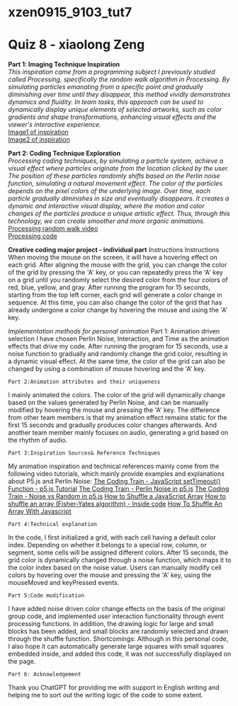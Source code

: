# xzen0915_9103_tut7

# Quiz 8  - xiaolong Zeng 

__Part 1: Imaging Technique Inspiration__  
_This inspiration came from a programming subject I previously studied called Processing, specifically the random walk algorithm in Processing. By simulating particles emanating from a specific point and gradually diminishing over time until they disappear, this method vividly demonstrates dynamics and fluidity. In team tasks, this approach can be used to dynamically display unique elements of selected artworks, such as color gradients and shape transformations, enhancing visual effects and the viewer's interactive experience._  
[Image1 of inspiration](https://drive.google.com/file/d/1rhdvu0CvBV7rZLc7IyK-ad1CftzxQo2y/view?usp=sharing)  
[Image2 of inspiration](https://drive.google.com/file/d/15ij9szWoAeJG3uZzmmr02133vzfigHDz/view?usp=drive_link)  


__Part 2: Coding Technique Exploration__  
_Processing coding techniques, by simulating a particle system, achieve a visual effect where particles originate from the location clicked by the user. The position of these particles randomly shifts based on the Perlin noise function, simulating a natural movement effect. The color of the particles depends on the pixel colors of the underlying image. Over time, each particle gradually diminishes in size and eventually disappears. It creates a dynamic and interactive visual display, where the motion and color changes of the particles produce a unique artistic effect. Thus, through this technology, we can create smoother and more organic animations._  
[Processing random walk video](https://drive.google.com/file/d/1Dv_sh6xrAtyK3PxZx5uQoi06MOJzTBoH/view?usp=drive_link)  
[Processing code](https://docs.google.com/document/d/1abC0IwF7RyGRdAw8yMCuxAWi4z2M8Ka9/edit?usp=drive_link&ouid=106754159669391581950&rtpof=true&sd=true)





__Creative coding major project - individual part__
_Instructions_
Instructions
When moving the mouse on the screen, it will have a hovering effect on each grid. After aligning the mouse with the grid, you can change the color of the grid by pressing the 'A' key, or you can repeatedly press the 'A' key on a grid until you randomly select the desired color from the four colors of red, blue, yellow, and gray. After running the program for 15 seconds, starting from the top left corner, each grid will generate a color change in sequence. At this time, you can also change the color of the grid that has already undergone a color change by hovering the mouse and using the 'A' key.

_Implementation methods for personal animation_
    Part 1: Animation driven selection
I have chosen Perlin Noise, Interaction, and Time as the animation effects that drive my code. After running the program for 15 seconds, use a noise function to gradually and randomly change the grid color, resulting in a dynamic visual effect. At the same time, the color of the grid can also be changed by using a combination of mouse hovering and the 'A' key.


    Part 2:Animation attributes and their uniqueness
I mainly animated the colors. The color of the grid will dynamically change based on the values generated by Perlin Noise, and can be manually modified by hovering the mouse and pressing the 'A' key. The difference from other team members is that my animation effect remains static for the first 15 seconds and gradually produces color changes afterwards. And another team member mainly focuses on audio, generating a grid based on the rhythm of audio.


    Part 3:Inspiration Sources& Reference Techniques
My animation inspiration and technical references mainly come from the following video tutorials, which mainly provide examples and explanations about P5.js and Perlin Noise:
[The Coding Train - JavaScript setTimeout() Function - p5.js Tutorial](https://www.youtube.com/watch?v=nGfTjA8qNDA)
[The Coding Train - Perlin Noise in p5.js](https://www.youtube.com/watch?v=Qf4dIN99e2w&list=PLRqwX-V7Uu6bgPNQAdxQZpJuJCjeOr7VD)
[The Coding Train - Noise vs Random in p5.js](https://www.youtube.com/watch?v=YcdldZ1E9gU)
[How to Shuffle a JavaScript Array](https://www.youtube.com/watch?v=Gfx9UV2tpLg)
[How to shuffle an array (Fisher-Yates algorithm) - Inside code](https://www.youtube.com/watch?v=4zx5bM2OcvA)
[How To Shuffle An Array With Javascript](https://www.youtube.com/watch?v=PNJlMyloz7I)


    Part 4:Technical explanation
In the code, I first initialized a grid, with each cell having a default color index. Depending on whether it belongs to a special row, column, or segment, some cells will be assigned different colors. After 15 seconds, the grid color is dynamically changed through a noise function, which maps it to the color index based on the noise value. Users can manually modify cell colors by hovering over the mouse and pressing the 'A' key, using the mouseMoved and keyPressed events.


    Part 5:Code modification
I have added noise driven color change effects on the basis of the original group code, and implemented user interaction functionality through event processing functions. In addition, the drawing logic for large and small blocks has been added, and small blocks are randomly selected and drawn through the shuffle function. 
Shortcomings: Although in this personal code, I also hope it can automatically generate large squares with small squares embedded inside, and added this code, it was not successfully displayed on the page.


    Part 6: Acknowledgement
Thank you ChatGPT for providing me with support in English writing and helping me to sort out the writing logic of the code to some extent.
